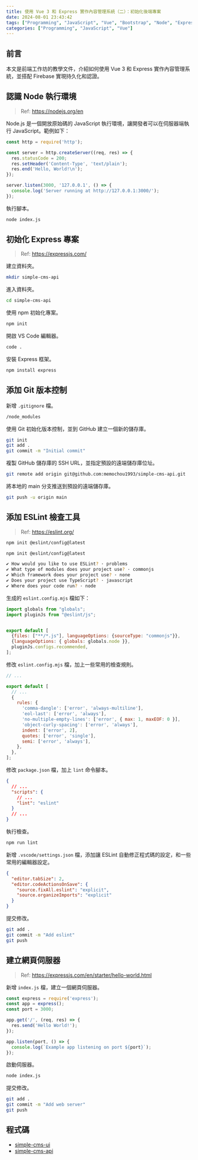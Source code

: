 ```yaml
---
title: 使用 Vue 3 和 Express 實作內容管理系統（二）：初始化後端專案
date: 2024-08-01 23:43:42
tags: ["Programming", "JavaScript", "Vue", "Bootstrap", "Node", "Express", "Firebase", "Firestore", "CMS"]
categories: ["Programming", "JavaScript", "Vue"]
---
```


## 前言

本文是前端工作坊的教學文件，介紹如何使用 Vue 3 和 Express 實作內容管理系統，並搭配 Firebase 實現持久化和認證。

## 認識 Node 執行環境

> Ref: <https://nodejs.org/en>

Node.js 是一個開放原始碼的 JavaScript 執行環境，讓開發者可以在伺服器端執行 JavaScript。範例如下：

```js
const http = require('http');

const server = http.createServer((req, res) => {
  res.statusCode = 200;
  res.setHeader('Content-Type', 'text/plain');
  res.end('Hello, World!\n');
});

server.listen(3000, '127.0.0.1', () => {
  console.log('Server running at http://127.0.0.1:3000/');
});
```

執行腳本。

```bash
node index.js
```

## 初始化 Express 專案

> Ref: <https://expressjs.com/>

建立資料夾。

```bash
mkdir simple-cms-api
```

進入資料夾。

```bash
cd simple-cms-api
```

使用 npm 初始化專案。

```bash
npm init
```

開啟 VS Code 編輯器。

```bash
code .
```

安裝 Express 框架。

```bash
npm install express
```

## 添加 Git 版本控制

新增 `.gitignore` 檔。

```bash
/node_modules
```

使用 Git 初始化版本控制，並到 GitHub 建立一個新的儲存庫。

```bash
git init
git add .
git commit -m "Initial commit"
```

複製 GitHub 儲存庫的 SSH URL，並指定預設的遠端儲存庫位址。

```bash
git remote add origin git@github.com:memochou1993/simple-cms-api.git
```

將本地的 main 分支推送到預設的遠端儲存庫。

```bash
git push -u origin main
```

## 添加 ESLint 檢查工具

> Ref: <https://eslint.org/>

```bash
npm init @eslint/config@latest
```

```bash
npm init @eslint/config@latest

✔ How would you like to use ESLint? · problems
✔ What type of modules does your project use? · commonjs
✔ Which framework does your project use? · none
✔ Does your project use TypeScript? · javascript
✔ Where does your code run? · node
```

生成的 `eslint.config.mjs` 檔如下：

```js
import globals from "globals";
import pluginJs from "@eslint/js";


export default [
  {files: ["**/*.js"], languageOptions: {sourceType: "commonjs"}},
  {languageOptions: { globals: globals.node }},
  pluginJs.configs.recommended,
];
```

修改 `eslint.config.mjs` 檔，加上一些常用的檢查規則。

```js
// ...

export default [
  // ...
  {
    rules: {
      'comma-dangle': ['error', 'always-multiline'],
      'eol-last': ['error', 'always'],
      'no-multiple-empty-lines': ['error', { max: 1, maxEOF: 0 }],
      'object-curly-spacing': ['error', 'always'],
      indent: ['error', 2],
      quotes: ['error', 'single'],
      semi: ['error', 'always'],
    },
  },
];
```

修改 `package.json` 檔，加上 `lint` 命令腳本。

```json
{
  // ...
  "scripts": {
    // ...
    "lint": "eslint"
  }
  // ...
}
```

執行檢查。

```bash
npm run lint
```

新增 `.vscode/settings.json` 檔，添加讓 ESLint 自動修正程式碼的設定，和一些常用的編輯器設定。

```json
{
  "editor.tabSize": 2,
  "editor.codeActionsOnSave": {
    "source.fixAll.eslint": "explicit",
    "source.organizeImports": "explicit"
  }
}
```

提交修改。

```bash
git add .
git commit -m "Add eslint"
git push
```

## 建立網頁伺服器

> Ref: <https://expressjs.com/en/starter/hello-world.html>

新增 `index.js` 檔，建立一個網頁伺服器。

```js
const express = require('express');
const app = express();
const port = 3000;

app.get('/', (req, res) => {
  res.send('Hello World!');
});

app.listen(port, () => {
  console.log(`Example app listening on port ${port}`);
});
```

啟動伺服器。

```bash
node index.js
```

提交修改。

```bash
git add .
git commit -m "Add web server"
git push
```

## 程式碼

- [simple-cms-ui](https://github.com/memochou1993/simple-cms-ui)
- [simple-cms-api](https://github.com/memochou1993/simple-cms-api)
